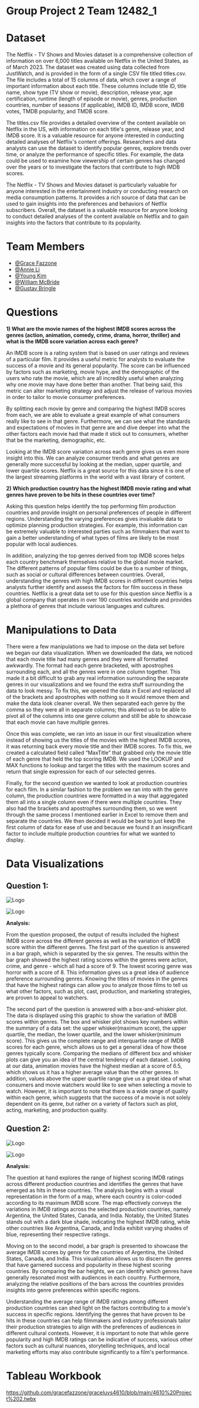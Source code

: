 # Group Project 2 Team 12482_1

# Dataset

The Netflix - TV Shows and Movies dataset is a comprehensive collection of information on over 6,000 titles available on Netflix in the United States, as of March 2023. The dataset was created using data collected from JustWatch, and is provided in the form of a single CSV file titled titles.csv. The file includes a total of 15 columns of data, which cover a range of important information about each title. These columns include title ID, title name, show type (TV show or movie), description, release year, age certification, runtime (length of episode or movie), genres, production countries, number of seasons (if applicable), IMDB ID, IMDB score, IMDB votes, TMDB popularity, and TMDB score.
 
The titles.csv file provides a detailed overview of the content available on Netflix in the US, with information on each title's genre, release year, and IMDB score. It is a valuable resource for anyone interested in conducting detailed analyses of Netflix's content offerings. Researchers and data analysts can use the dataset to identify popular genres, explore trends over time, or analyze the performance of specific titles. For example, the data could be used to examine how viewership of certain genres has changed over the years or to investigate the factors that contribute to high IMDB scores.
 
The Netflix - TV Shows and Movies dataset is particularly valuable for anyone interested in the entertainment industry or conducting research on media consumption patterns. It provides a rich source of data that can be used to gain insights into the preferences and behaviors of Netflix subscribers. Overall, the dataset is a valuable resource for anyone looking to conduct detailed analyses of the content available on Netflix and to gain insights into the factors that contribute to its popularity.

# Team Members
- [@Grace Fazzone](https://github.com/gracefazzone/graceluvs4610)
- [@Annie Li](https://github.com/anniewli/project2)
- [@Young Kim](https://github.com/Youngiyoung/Group-Project)
- [@William McBride](https://github.com/WilliamMcB23/MIST4610-Project-2)
 - [@Gustav Bringle](https://github.com/gustavbringle/project2tableua)

# Questions

**1) What are the movie names of the highest IMDB scores across the genres (action, animation, comedy, crime, drama, horror, thriller) and what is the IMDB score variation across each genre?**

An IMDB score is a rating system that is based on user ratings and reviews of a particular film. It provides a useful metric for analysts to evaluate the success of a movie and its general popularity. The score can be influenced by factors such as marketing, movie hype, and the demographic of the users who rate the movie, which are all incredibly useful when analyzing why one movie may have done better than another. That being said, this metric can alter marketing strategy and adjust the release of various movies in order to tailor to movie consumer preferences. 

By splitting each movie by genre and comparing the highest IMDB scores from each, we are able to evaluate a great example of what consumers really like to see in that genre. Furthermore, we can see what the standards and expectations of movies in that genre are and dive deeper into what the other factors each movie had that made it stick out to consumers, whether that be the marketing, demographic, etc. 

Looking at the IMDB score variation across each genre gives us even more insight into this. We can analyze consumer trends and what genres are generally more successful by looking at the median, upper quartile, and lower quartile scores. Netflix is a great source for this data since it is one of the largest streaming platforms in the world with a vast library of content.


**2) Which production country has the highest IMDB movie rating and what genres have proven to be hits in these countries over time?**

Asking this question helps identify the top performing film production countries and provide insight on personal preferences of people in different regions. Understanding the varying preferences gives invaluable data to optimize planning production strategies. For example, this information can be extremely valuable to interested parties such as filmmakers that want to gain a better understanding of what types of films are likely to be most popular with local audiences.

In addition, analyzing the top genres derived from top IMDB scores helps each country benchmark themselves relative to the global movie market. The different patterns of popular films could be due to a number of things, such as social or cultural differences between countries. Overall, understanding the  genres with high IMDB scores in different countries helps analysts further identify and assess the factors for film success in these countries. Netflix is a great data set to use for this question since Netflix is a global company that operates in over 190 countries worldwide and provides a plethora of genres that include various languages and cultures. 

# Manipulations to Data

There were a few manipulations we had to impose on the data set before we began our data visualization. When we downloaded the data, we noticed that each movie title had many genres and they were all formatted awkwardly. The format had each genre bracketed, with apostrophes surrounding each, and all the genres were in one column together. This made it a bit difficult to grab any real information surrounding the separate genres in our visualizations and we found the extra stuff surrounding the data to look messy. To fix this, we opened the data in Excel and replaced all of the brackets and apostrophes with nothing so it would remove them and make the data look cleaner overall. We then separated each genre by the comma so they were all in separate columns; this allowed us to be able to pivot all of the columns into one genre column and still be able to showcase that each movie can have multiple genres.

Once this was complete,  we ran into an issue in our first visualization where instead of showing us the titles of the movies with the highest IMDB scores, it was returning back every movie title and their IMDB scores. To fix this, we created a calculated field called “MaxTitle” that grabbed only the movie title of each genre that held the top scoring IMDB. We used the LOOKUP and MAX functions to lookup and target the titles with the maximum scores and return that single expression for each of our selected genres.

Finally, for the second question we wanted to look at production countries for each film. In a similar fashion to the problem we ran into with the genre column, the production countries were formatted in a way that aggregated them all into a single column even if there were multiple countries. They also had the brackets and apostrophes surrounding them, so we went through the same process I mentioned earlier in Excel to remove them and separate the countries. We then decided it would be best to just keep the first column of data for ease of use and because we found it an insignificant factor to include multiple production countries for what we wanted to display. 

# Data Visualizations

## Question 1:
![Logo](https://github.com/gracefazzone/graceluvs4610/blob/main/Screenshot%20(177).png?raw=true)

![Logo](https://github.com/gracefazzone/graceluvs4610/blob/main/Screenshot%20(178).png?raw=true)

**Analysis:**

From the question proposed, the output of results included the highest IMDB score across the different genres as well as the variation of IMDB score within the different genres. The first part of the question is answered in a bar graph, which is separated by the six genres. The results within the bar graph showed the highest rating scores within the genres were action, crime, and genre - which all had a score of 9. The lowest scoring genre was horror with a score of 8. This information gives us a great idea of audience preference surrounding genres. Knowing the titles of movies in the genres that have the highest ratings can allow you to analyze those films to tell us what other factors, such as plot, cast, production, and marketing strategies, are proven to appeal to watchers.

The second part of the question is answered with a box-and-whisker plot. The data is displayed using this graphic to show the variation of IMDB scores within genres. The box and whisker plot shows key numbers within the summary of a data set: the upper whisker(maximum score), the upper quartile, the median, the lower quartile, and the lower whisker(minimum score). This gives us the complete range and interquartile range of IMDB scores for each genre, which allows us to get a general idea of how these genres typically score. Comparing the medians of different box and whisker plots can give you an idea of the central tendency of each dataset. Looking at our data, animation movies have the highest median at a score of 6.5, which shows us it has a higher average value than the other genres. In addition, values above the upper quartile range give us a great idea of what consumers and movie watchers would like to see when selecting a movie to watch. However, it is important to note that there is a wide range of quality within each genre, which suggests that the success of a movie is not solely dependent on its genre, but rather on a variety of factors such as plot, acting, marketing, and production quality.


## Question 2:
![Logo](https://github.com/gracefazzone/graceluvs4610/blob/main/Screenshot%20(175).png?raw=true)

![Logo](https://github.com/gracefazzone/graceluvs4610/blob/main/Screenshot%20(176).png?raw=true)

**Analysis:** 

The question at hand explores the range of highest scoring IMDB ratings across different production countries and identifies the genres that have emerged as hits in these countries. The analysis begins with a visual representation in the form of a map, where each country is color-coded according to its maximum IMDB score. The map effectively conveys the variations in IMDB ratings across the selected production countries, namely Argentina, the United States, Canada, and India. Notably, the United States stands out with a dark blue shade, indicating the highest IMDB rating, while other countries like Argentina, Canada, and India exhibit varying shades of blue, representing their respective ratings.
 
Moving on to the second model, a bar graph is presented to showcase the average IMDB scores by genre for the countries of Argentina, the United States, Canada, and India. This visualization allows us to discern the genres that have garnered success and popularity in these highest scoring countries. By comparing the bar heights, we can identify which genres have generally resonated most with audiences in each country. Furthermore, analyzing the relative positions of the bars across the countries provides insights into genre preferences within specific regions.
 
Understanding the average range of IMDB ratings among different production countries can shed light on the factors contributing to a movie's success in specific regions. Identifying the genres that have proven to be hits in these countries can help filmmakers and industry professionals tailor their production strategies to align with the preferences of audiences in different cultural contexts. However, it is important to note that while genre popularity and high IMDB ratings can be indicative of success, various other factors such as cultural nuances, storytelling techniques, and local marketing efforts may also contribute significantly to a film's performance.

# Tableau Workbook

https://github.com/gracefazzone/graceluvs4610/blob/main/4610%20Project%202.twbx


